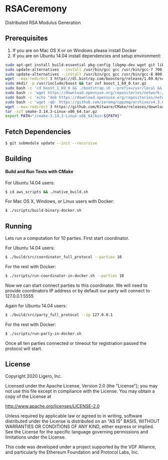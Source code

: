 # RSACeremony
Distributed RSA Modulus Generation

## Prerequisites
1. If you are on Mac OS X or on Windows please install Docker
2. If you are on Ubuntu 14.04 install dependencies and setup environment:
```bash
sudo apt-get install build-essential pkg-config libgmp-dev wget git libmpfr-dev libsodium-dev gcc-8 g++-8 libzmq3-dev
sudo update-alternatives --install /usr/bin/gcc gcc /usr/bin/gcc-7 700 --slave /usr/bin/g++ g++ /usr/bin/g++-7
sudo update-alternatives --install /usr/bin/gcc gcc /usr/bin/gcc-8 800 --slave /usr/bin/g++ g++ /usr/bin/g++-8
wget --max-redirect 3 https://dl.bintray.com/boostorg/release/1.69.0/source/boost_1_69_0.tar.gz
sudo mkdir -p /usr/include/boost && tar zxf boost_1_69_0.tar.gz
sudo bash -c 'cd boost_1_69_0 && ./bootstrap.sh --prefix=/usr/local && ./b2 --with=all install && echo "/usr/local/lib" >> /etc/ld.so.conf.d/local.conf && ldconfig'
sudo bash -c 'wget https://download.opensuse.org/repositories/network:/messaging:/zeromq:/release-stable/xUbuntu_18.04/Release.key -qO- | apt-key add'
sudo bash -c 'echo "deb https://download.opensuse.org/repositories/network:/messaging:/zeromq:/release-stable/xUbuntu_18.04 ./" >> /etc/apt/sources.list'
sudo bash -c 'wget -qO- https://github.com/zeromq/cppzmq/archive/v4.3.0.tar.gz | tar xvzf - -C /usr/local/include'
wget --max-redirect 3 https://github.com/Kitware/CMake/releases/download/v3.14.3/cmake-3.14.3-Linux-x86_64.tar.gz
tar -xzf cmake-3.14.3-Linux-x86_64.tar.gz
export PATH="/cmake-3.14.3-Linux-x86_64/bin:${PATH}"
```
## Fetch Dependencies
```bash
$ git submodule update --init --recursive
```

## Building

#### Build and Run Tests with CMake 

For Ubuntu 14.04 users:
```bash
$ cd aws_scripts && ./native_build.sh
```

For Mac OS X, Windows, or Linux users with Docker:
```bash
$ ./scripts/build-binary-docker.sh
```


## Running

Lets run a computation for 10 parties. First start coordinator.

For Ubuntu 14.04 users:
```bash
$ ./build/src/coordinator_full_protocol --parties 10
```

For the rest with Docker:
```bash
$ ./scripts/run-coordinator-in-docker.sh --parties 10
```

Now we can start connect parties to this coordinator. We will need to 
provide coordinators IP address or by default our party will connect to 127.0.0.1:5555

Again for Ubuntu 14.04 users:
```bash
$ ./build/src/party_full_protocol --ip 127.0.0.1
```

For the rest with Docker:
```bash
$ ./scripts/run-party-in-docker.sh
```

Once all ten parties connected or timeout for registration passed the protocol will start.


## License 

Copyright 2020 Ligero, Inc.

Licensed under the Apache License, Version 2.0 (the "License");
you may not use this file except in compliance with the License.
You may obtain a copy of the License at

   http://www.apache.org/licenses/LICENSE-2.0

Unless required by applicable law or agreed to in writing, software
distributed under the License is distributed on an "AS IS" BASIS,
WITHOUT WARRANTIES OR CONDITIONS OF ANY KIND, either express or implied.
See the License for the specific language governing permissions and
limitations under the License.



This code was developed under a project supported by the VDF Alliance, 
and particularly the Ethereum Foundation and Protocol Labs, Inc.
